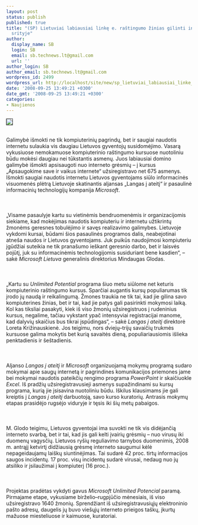 ```yaml
---
layout: post
status: publish
published: true
title: "(SP) Lietuviai labiausiai linkę e. raštingumo žinias gilinti interneto saugumo
  srityje"
author:
  display_name: SB
  login: SB
  email: sb.technews.lt@gmail.com
  url: ''
author_login: SB
author_email: sb.technews.lt@gmail.com
wordpress_id: 2499
wordpress_url: http://localhost/site/new/sp_lietuviai_labiausiai_linke_e_rastingumo_zinias_gilinti_interneto_saugumo_srityje/
date: '2008-09-25 13:49:21 +0300'
date_gmt: '2008-09-25 13:49:21 +0300'
categories:
- Naujienos
---
```

<div class="imgright"><img src="http://tbn0.google.com/images?q=tbn:n-pdJdqq13HOFM:http://www.foxnews.com/images/276823/2_61_cables.jpg" border="1"></div>
<p><br>Galimybė išmokti ne tik kompiuterinių pagrindų, bet ir saugiai naudotis internetu sulaukia vis daugiau Lietuvos gyventojų susidomėjimo. Vasarą vykusiuose nemokamuose kompiuterinio raštingumo kursuose nuotoliniu būdu mokėsi daugiau nei tūkstantis asmenų. Juos labiausiai domino galimybė išmokti apsisaugoti nuo interneto grėsmių – į kursus „Apsaugokime save ir vaikus internete“ užsiregistravo net 675 asmenys. Išmokti saugiai naudotis internetu Lietuvos gyventojams siūlo informacinės visuomenės plėtrą Lietuvoje skatinantis aljansas „Langas į ateitį“ ir pasaulinė informacinių technologijų kompanija <i>Microsoft</i>.<br />
<br><br />
<br>„Visame pasaulyje kartu su vietinėmis bendruomenėmis ir organizacijomis siekiame, kad mokėjimas naudotis kompiuteriu ir internetu užtikrintų žmonėms geresnes tobulėjimo ir savęs realizavimo galimybes. Lietuvoje vykdomi kursai, būdami šios pasaulinės programos dalis, neabejotinai atneša naudos ir Lietuvos gyventojams. Juk puikūs naudojimosi kompiuteriu įgūdžiai suteikia ne tik pranašumo ieškant geresnio darbo, bet ir laisvės pojūtį, juk su informacinėmis technologijomis susiduriant bene kasdien“, – sakė <i>Microsoft Lietuva</i> generalinis direktorius Mindaugas Glodas.<br />
<br><br />
<br>„Kartu su <i>Unlimited Potential</i> programa šiuo metu siūlome net keturis kompiuterinio raštingumo kursus. Sparčiai  augantis kursų  populiarumas tik įrodo jų naudą ir reikalingumą. Žmones traukia ne tik tai, kad jie gilina savo kompiuterines žinias, bet ir tai, kad jie patys gali pasirinkti mokymosi laiką. Kol kas tiksliai pasakyti, kiek iš viso žmonių užsiregistruos į rudeninius kursus, negalime, tačiau vykstant ypač intensyviai registracijai manome, kad dalyvių skaičius bus tikrai įspūdingas“, – sakė <i>Langas į ateitį</i> direktorė Loreta Križinauskienė. Jos teigimu, nors dviejų–trijų savaičių trukmės kursuose galima mokytis bet kurią savaitės dieną, populiariausiomis išlieka penktadienis ir šeštadienis.<br />
<br><br />
<br>Aljanso <i>Langas į ateitį</i> ir <i>Microsoft</i> organizuojamą mokymų programą sudaro mokymai apie  saugų internetą ir pagrindines komunikacijos priemones jame bei mokymai naudotis pateikčių rengimo programa <i>PowerPoint</i> ir skaičiuokle <i>Excel</i>. Iš pradžių užsiregistravusieji asmenys supažindinami su kursų programa, kurią jie įsisavina nuotoliniu būdu. Iškilus klausimams jie gali kreiptis į <i>Langas į ateitį</i> darbuotoją, savo kurso kuratorių. Antrasis mokymų etapas prasidėjo rugsėjo viduryje ir tęsis iki šių metų pabaigos.<br />
<br><br />
<br>M. Glodo teigimu, Lietuvos gyventojai ima suvokti ne tik vis didėjančią interneto svarbą, bet ir tai, kad jis gali kelti įvairių grėsmių – nuo virusų iki duomenų vagysčių. Lietuvos ryšių reguliavimo tarnybos duomenimis, 2008 m. antrąjį ketvirtį didžiausią grėsmę interneto saugumui kėlė nepageidaujamų laiškų siuntinėjimas. Tai sudarė 42 proc. tirtų informacijos saugos incidentų. 17 proc. visų incidentų sudarė virusai, nedaug nuo jų atsiliko ir įsilaužimai į kompiuterį (16 proc.).<br />
<br><br />
<br>Projektas pradėtas vykdyti gavus <i>Microsoft Unlimited Potencial</i> paramą. Pirmajame etape, vykusiame birželio–rugpjūčio mėnesiais, iš viso užsiregistravo 1640 žmonių. Sprendžiant iš užsiregistravusiųjų elektroninio pašto adresų, daugelis jų buvo viešųjų interneto prieigos taškų, įkurtų mažuose miesteliuose ir kaimuose, kuratoriai.<br />
<br><br />
<br><br />
<br></p>
